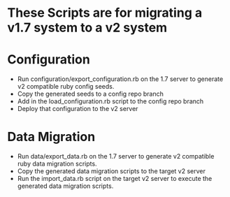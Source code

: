 These Scripts are for migrating a v1.7 system to a v2 system
=============================================================


Configuration
==================
- Run configuration/export_configuration.rb on the 1.7 server to generate v2 compatible ruby config seeds.
- Copy the generated seeds to a config repo branch
- Add in the load_configuration.rb script to the config repo branch
- Deploy that configuration to the v2 server


Data Migration
=================
- Run data/export_data.rb on the 1.7 server to generate v2 compatible ruby data migration scripts.
- Copy the generated data migration scripts to the target v2 server
- Run the import_data.rb script on the target v2 server to execute the generated data migration scripts.
